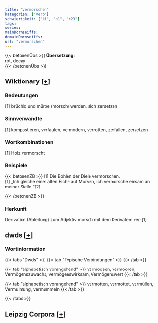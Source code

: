 ```yaml
---
title: "vermorschen"
kategorien: ["Verb"]
schwierigkeit: ["k1", "h1", "r23"]
tags:
series:
mainDornseiffs:
domainDornseiffs:
url: "vermorschen"
---
```


{{< betonenÜbs >}}
**Übersetzung:**  
rot, decay  
{{< /betonenÜbs >}}

## Wiktionary [[+](https://de.wiktionary.org/wiki/vermorschen)]

### Bedeutungen
[1] brüchig und mürbe (morsch) werden, sich zersetzen  

### Sinnverwandte
[1] kompostieren, verfaulen, vermodern, verrotten, zerfallen, zersetzen  

### Wortkombinationen
[1] Holz vermorscht  

### Beispiele
{{< betonenZB >}}
[1] Die Bohlen der Diele vermorschen.  
[1] „Ich gleiche einer alten Eiche auf Morven, ich vermorsche einsam an meiner Stelle.“[2]  

{{< /betonenZB >}}
### Herkunft
Derivation (Ableitung) zum Adjektiv morsch mit dem Derivatem ver-[1]  



## dwds [[+](https://www.dwds.de/wb/vermorschen)]

### Wortinformation
{{< tabs "Dwds" >}}
{{< tab "Typische Verbindungen" >}}
{{< /tab >}}

{{< tab "alphabetisch vorangehend" >}}
vermoosen, vermooren, Vermögenszuwachs, vermögenswirksam, Vermögenswert
{{< /tab >}}

{{< tab "alphabetisch vorangehend" >}}
vermotten, vermottet, vermüllen, Vermulmung, vermummeln
{{< /tab >}}

{{< /tabs >}}

## Leipzig Corpora [[+](https://corpora.uni-leipzig.de/en/res?word=vermorschen&corpusId=deu_newscrawl-public_2018)]

